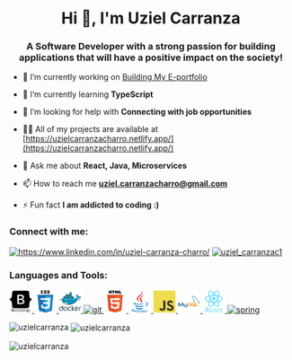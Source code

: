 <h1 align="center">Hi 👋, I'm Uziel Carranza</h1>
<h3 align="center">A Software Developer with a strong passion for building applications that will have a positive impact on the society!</h3>

- 🔭 I’m currently working on [Building My E-portfolio](https://uzielcarranzacharro.netlify.app/)

- 🌱 I’m currently learning **TypeScript**

- 🤝 I’m looking for help with **Connecting with job opportunities**

- 👨‍💻 All of my projects are available at [https://uzielcarranzacharro.netlify.app/](https://uzielcarranzacharro.netlify.app/)

- 💬 Ask me about **React, Java, Microservices**

- 📫 How to reach me **uziel.carranzacharro@gmail.com**

- ⚡ Fun fact **I am addicted to coding :)**

<h3 align="left">Connect with me:</h3>
<p align="left">
<a href="https://linkedin.com/in/https://www.linkedin.com/in/uziel-carranza-charro/" target="blank"><img align="center" src="https://raw.githubusercontent.com/rahuldkjain/github-profile-readme-generator/master/src/images/icons/Social/linked-in-alt.svg" alt="https://www.linkedin.com/in/uziel-carranza-charro/" height="30" width="40" /></a>
<a href="https://www.hackerrank.com/uziel_carranzac1" target="blank"><img align="center" src="https://raw.githubusercontent.com/rahuldkjain/github-profile-readme-generator/master/src/images/icons/Social/hackerrank.svg" alt="uziel_carranzac1" height="30" width="40" /></a>
</p>

<h3 align="left">Languages and Tools:</h3>
<p align="left"> <a href="https://getbootstrap.com" target="_blank" rel="noreferrer"> <img src="https://raw.githubusercontent.com/devicons/devicon/master/icons/bootstrap/bootstrap-plain-wordmark.svg" alt="bootstrap" width="40" height="40"/> </a> <a href="https://www.w3schools.com/css/" target="_blank" rel="noreferrer"> <img src="https://raw.githubusercontent.com/devicons/devicon/master/icons/css3/css3-original-wordmark.svg" alt="css3" width="40" height="40"/> </a> <a href="https://www.docker.com/" target="_blank" rel="noreferrer"> <img src="https://raw.githubusercontent.com/devicons/devicon/master/icons/docker/docker-original-wordmark.svg" alt="docker" width="40" height="40"/> </a> <a href="https://git-scm.com/" target="_blank" rel="noreferrer"> <img src="https://www.vectorlogo.zone/logos/git-scm/git-scm-icon.svg" alt="git" width="40" height="40"/> </a> <a href="https://www.w3.org/html/" target="_blank" rel="noreferrer"> <img src="https://raw.githubusercontent.com/devicons/devicon/master/icons/html5/html5-original-wordmark.svg" alt="html5" width="40" height="40"/> </a> <a href="https://www.java.com" target="_blank" rel="noreferrer"> <img src="https://raw.githubusercontent.com/devicons/devicon/master/icons/java/java-original.svg" alt="java" width="40" height="40"/> </a> <a href="https://developer.mozilla.org/en-US/docs/Web/JavaScript" target="_blank" rel="noreferrer"> <img src="https://raw.githubusercontent.com/devicons/devicon/master/icons/javascript/javascript-original.svg" alt="javascript" width="40" height="40"/> </a> <a href="https://www.mysql.com/" target="_blank" rel="noreferrer"> <img src="https://raw.githubusercontent.com/devicons/devicon/master/icons/mysql/mysql-original-wordmark.svg" alt="mysql" width="40" height="40"/> </a> <a href="https://reactjs.org/" target="_blank" rel="noreferrer"> <img src="https://raw.githubusercontent.com/devicons/devicon/master/icons/react/react-original-wordmark.svg" alt="react" width="40" height="40"/> </a> <a href="https://spring.io/" target="_blank" rel="noreferrer"> <img src="https://www.vectorlogo.zone/logos/springio/springio-icon.svg" alt="spring" width="40" height="40"/> </a> </p>

<p><img align="left" src="https://github-readme-stats.vercel.app/api/top-langs?username=uzielcarranza&show_icons=true&locale=en&layout=compact" alt="uzielcarranza" /></p>

<p>&nbsp;<img align="center" src="https://github-readme-stats.vercel.app/api?username=uzielcarranza&show_icons=true&locale=en" alt="uzielcarranza" /></p>

<p><img align="center" src="https://github-readme-streak-stats.herokuapp.com/?user=uzielcarranza&" alt="uzielcarranza" /></p>
